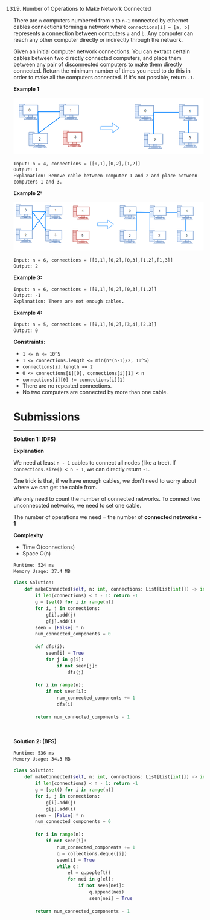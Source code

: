 1319. Number of Operations to Make Network Connected

There are `n` computers numbered from `0` to `n-1` connected by ethernet cables connections forming a network where `connections[i] = [a, b]` represents a connection between computers `a` and `b`. Any computer can reach any other computer directly or indirectly through the network.

Given an initial computer network connections. You can extract certain cables between two directly connected computers, and place them between any pair of disconnected computers to make them directly connected. Return the minimum number of times you need to do this in order to make all the computers connected. If it's not possible, return `-1`. 

 

**Example 1:**

![1319_sample_1_1677.png](img/1319_sample_1_1677.png)
```
Input: n = 4, connections = [[0,1],[0,2],[1,2]]
Output: 1
Explanation: Remove cable between computer 1 and 2 and place between computers 1 and 3.
```

**Example 2:**

![1319_sample_2_1677.png](img/1319_sample_2_1677.png)
```
Input: n = 6, connections = [[0,1],[0,2],[0,3],[1,2],[1,3]]
Output: 2
```

**Example 3:**
```
Input: n = 6, connections = [[0,1],[0,2],[0,3],[1,2]]
Output: -1
Explanation: There are not enough cables.
```

**Example 4:**
```
Input: n = 5, connections = [[0,1],[0,2],[3,4],[2,3]]
Output: 0
```

**Constraints:**

* `1 <= n <= 10^5`
* `1 <= connections.length <= min(n*(n-1)/2, 10^5)`
* `connections[i].length == 2`
* `0 <= connections[i][0], connections[i][1] < n`
* `connections[i][0] != connections[i][1]`
* There are no repeated connections.
* No two computers are connected by more than one cable.

# Submissions
---
**Solution 1: (DFS)**

**Explanation**

We need at least `n - 1` cables to connect all nodes (like a tree).
If `connections.size() < n - 1`, we can directly return `-1`.

One trick is that, if we have enough cables,
we don't need to worry about where we can get the cable from.

We only need to count the number of connected networks.
To connect two unconneccted networks, we need to set one cable.

The number of operations we need = the number of **connected networks - 1**

**Complexity**

* Time O(connections)
* Space O(n)
```
Runtime: 524 ms
Memory Usage: 37.4 MB
```
```python
class Solution:
    def makeConnected(self, n: int, connections: List[List[int]]) -> int:
        if len(connections) < n - 1: return -1
        g = [set() for i in range(n)]
        for i, j in connections:
            g[i].add(j)
            g[j].add(i)
        seen = [False] * n
        num_connected_components = 0

        def dfs(i):
            seen[i] = True
            for j in g[i]:
                if not seen[j]:
                    dfs(j)
        
        for i in range(n):
            if not seen[i]:
                num_connected_components += 1
                dfs(i)
        
        return num_connected_components - 1
        
        
```

**Solution 2: (BFS)**
```
Runtime: 536 ms
Memory Usage: 34.3 MB
```
```python
class Solution:
    def makeConnected(self, n: int, connections: List[List[int]]) -> int:
        if len(connections) < n - 1: return -1
        g = [set() for i in range(n)]
        for i, j in connections:
            g[i].add(j)
            g[j].add(i)
        seen = [False] * n
        num_connected_components = 0

        for i in range(n):
            if not seen[i]:
                num_connected_components += 1
                q = collections.deque([i])
                seen[i] = True
                while q:
                    el = q.popleft()
                    for nei in g[el]:
                        if not seen[nei]:
                            q.append(nei)
                            seen[nei] = True
        
        return num_connected_components - 1
        
        
```